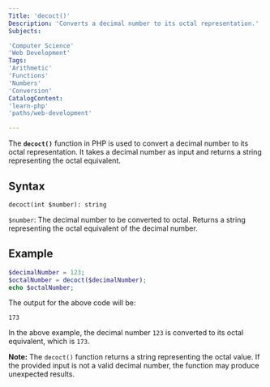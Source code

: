 ```yaml
---
Title: 'decoct()'
Description: 'Converts a decimal number to its octal representation.'
Subjects:

'Computer Science'
'Web Development'
Tags:
'Arithmetic'
'Functions'
'Numbers'
'Conversion'
CatalogContent:
'learn-php'
'paths/web-development'

---
```



The **`decoct()`** function in PHP is used to convert a decimal number to its octal representation. It takes a decimal number as input and returns a string representing the octal equivalent.

## Syntax
```pseudo
decoct(int $number): string
```

`$number`: The decimal number to be converted to octal.
Returns a string representing the octal equivalent of the decimal number.

## Example
```php
$decimalNumber = 123;
$octalNumber = decoct($decimalNumber);
echo $octalNumber;
```

The output for the above code will be:

```shell
173
```

In the above example, the decimal number `123` is converted to its octal equivalent, which is `173`.

**Note:** The `decoct()` function returns a string representing the octal value. If the provided input is not a valid decimal number, the function may produce unexpected results.






